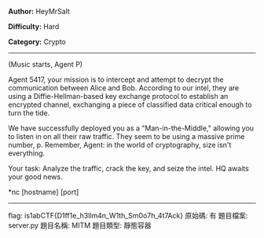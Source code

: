 **Author:** HeyMrSalt

**Difficulty:** Hard

**Category:** Crypto

---

(Music starts, Agent P)

Agent 5417, your mission is to intercept and attempt to decrypt the communication between Alice and Bob. According to our intel, they are using a Diffie-Hellman-based key exchange protocol to establish an encrypted channel, exchanging a piece of classified data critical enough to turn the tide.

We have successfully deployed you as a "Man-in-the-Middle," allowing you to listen in on all their raw traffic. They seem to be using a massive prime number, p. Remember, Agent: in the world of cryptography, size isn't everything.

Your task: Analyze the traffic, crack the key, and seize the intel. HQ awaits your good news.

*nc [hostname] [port]

---

flag: is1abCTF{D1ff1e_h3llm4n_W1th_Sm0o7h_4t7Ack}
原始碼: 有
題目檔案: server.py
題目名稱: MITM
題目類型: 靜態容器